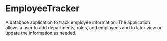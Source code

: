 # EmployeeTracker
A database application to track employee information. The application allows a user to add departments, roles, and employees and to later view or update the information as needed.
